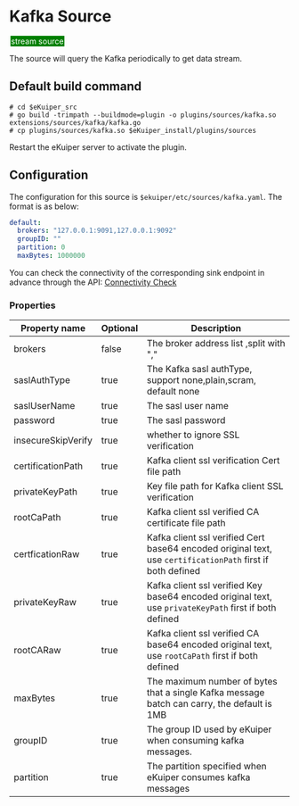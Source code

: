 # Kafka Source

<span style="background:green;color:white;padding:1px;margin:2px">stream source</span>

The source will query the Kafka periodically to get data stream.

## Default build command

```shell
# cd $eKuiper_src
# go build -trimpath --buildmode=plugin -o plugins/sources/kafka.so extensions/sources/kafka/kafka.go
# cp plugins/sources/kafka.so $eKuiper_install/plugins/sources
```

Restart the eKuiper server to activate the plugin.

## Configuration

The configuration for this source is `$ekuiper/etc/sources/kafka.yaml`. The format is as below:

```yaml
default:
  brokers: "127.0.0.1:9091,127.0.0.1:9092"
  groupID: ""
  partition: 0
  maxBytes: 1000000
```

You can check the connectivity of the corresponding sink endpoint in advance through the API: [Connectivity Check](../../../api/restapi/connection.md#connectivity-check)

### Properties

| Property name      | Optional | Description                                                                                               |
|--------------------|----------|-----------------------------------------------------------------------------------------------------------|
| brokers            | false    | The broker address list ,split with ","                                                                   |
| saslAuthType       | true     | The Kafka sasl authType, support none,plain,scram, default none                                           |
| saslUserName       | true     | The sasl user name                                                                                        |
| password           | true     | The sasl password                                                                                         |
| insecureSkipVerify | true     | whether to ignore SSL verification                                                                        |
| certificationPath  | true     | Kafka client ssl verification Cert file path                                                              |
| privateKeyPath     | true     | Key file path for Kafka client SSL verification                                                           |
| rootCaPath         | true     | Kafka client ssl verified CA certificate file path                                                        |
| certficationRaw    | true     | Kafka client ssl verified Cert base64 encoded original text, use `certificationPath` first if both defined |
| privateKeyRaw      | true     | Kafka client ssl verified Key base64 encoded original text, use `privateKeyPath` first if both defined    |
| rootCARaw          | true     | Kafka client ssl verified CA base64 encoded original text, use `rootCaPath` first if both defined         |
| maxBytes           | true     | The maximum number of bytes that a single Kafka message batch can carry, the default is 1MB               |
| groupID            | true     | The group ID used by eKuiper when consuming kafka messages. |
| partition | true     | The partition specified when eKuiper consumes kafka messages |
